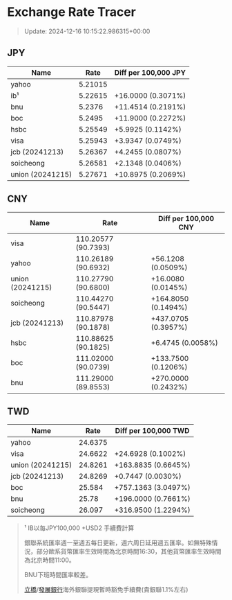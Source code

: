 # Exchange Rate Tracer

> Update: 2024-12-16 10:15:22.986315+00:00

## JPY

| Name             |    Rate | Diff per 100,000 JPY   |
|------------------|---------|------------------------|
| yahoo            | 5.21015 |                        |
| ib¹              | 5.22615 | +16.0000 (0.3071%)     |
| bnu              | 5.2376  | +11.4514 (0.2191%)     |
| boc              | 5.2495  | +11.9000 (0.2272%)     |
| hsbc             | 5.25549 | +5.9925 (0.1142%)      |
| visa             | 5.25943 | +3.9347 (0.0749%)      |
| jcb (20241213)   | 5.26367 | +4.2455 (0.0807%)      |
| soicheong        | 5.26581 | +2.1348 (0.0406%)      |
| union (20241215) | 5.27671 | +10.8975 (0.2069%)     |

## CNY

| Name             | Rate                | Diff per 100,000 CNY   |
|------------------|---------------------|------------------------|
| visa             | 110.20577	(90.7393) |                        |
| yahoo            | 110.26189	(90.6932) | +56.1208 (0.0509%)     |
| union (20241215) | 110.27790	(90.6800) | +16.0080 (0.0145%)     |
| soicheong        | 110.44270	(90.5447) | +164.8050 (0.1494%)    |
| jcb (20241213)   | 110.87978	(90.1878) | +437.0705 (0.3957%)    |
| hsbc             | 110.88625	(90.1825) | +6.4745 (0.0058%)      |
| boc              | 111.02000	(90.0739) | +133.7500 (0.1206%)    |
| bnu              | 111.29000	(89.8553) | +270.0000 (0.2432%)    |

## TWD

| Name             |    Rate | Diff per 100,000 TWD   |
|------------------|---------|------------------------|
| yahoo            | 24.6375 |                        |
| visa             | 24.6622 | +24.6928 (0.1002%)     |
| union (20241215) | 24.8261 | +163.8835 (0.6645%)    |
| jcb (20241213)   | 24.8269 | +0.7447 (0.0030%)      |
| boc              | 25.584  | +757.1363 (3.0497%)    |
| bnu              | 25.78   | +196.0000 (0.7661%)    |
| soicheong        | 26.097  | +316.9500 (1.2294%)    |


> ¹ IB以每JPY100,000 +USD2 手續費計算
>
> 銀聯系統匯率週一至週五每日更新，週六周日延用週五匯率。如無特殊情況，部分歐系貨幣匯率生效時間為北京時間16:30，其他貨幣匯率生效時間為北京時間11:00。
>
> BNU下班時間匯率較差。
>
> [立橋](https://www.wlbank.com.mo/uploads/ueditor/file/20181211/1544536513900230.pdf)/[發展銀行](https://www.mdb.com.mo/Service_Charges_20230728.pdf)海外銀聯提現暫時豁免手續費(貴銀聯1.1%左右)

